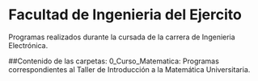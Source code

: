# Facultad de Ingenieria del Ejercito
Programas realizados durante la cursada de la carrera de Ingenieria Electrónica.

##Contenido de las carpetas:
0_Curso_Matematica: Programas correspondientes al Taller de Introducción a la Matemática Universitaria.
